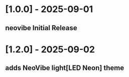 # [1.0.0] - 2025-09-01

## neovibe Initial Release

# [1.2.0] - 2025-09-02

## adds NeoVibe light[LED Neon] theme
